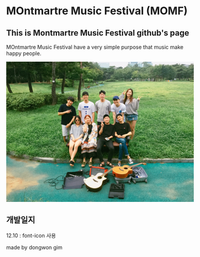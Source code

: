 # MOntmartre Music Festival (MOMF)

## This is Montmartre Music Festival github's page

MOntmartre Music Festival have a very simple purpose that music make happy people.

![group picture](./image/IMG_2705.JPG)

## 개발일지

12.10 : font-icon 사용

made by dongwon gim
